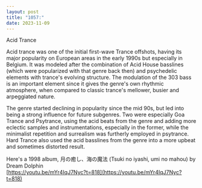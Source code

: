 ```yaml
---
layout: post
title: "1057:"
date: 2023-11-09
---
```


Acid Trance

Acid trance was one of the initial first-wave Trance offshots, having its major popularity on European areas in the early 1990s but especially in Belgium. It was modeled after the combination of Acid House basslines (which were popularized with that genre back then) and psychedelic elements with trance's evolving structure. The modulation of the 303 bass is an important element since it gives the genre's own rhythmic atmosphere, when compared to classic trance's mellower, busier and arpeggiated nature.

The genre started declining in popularity since the mid 90s, but led into being a strong influence for future subgenres. Two were especially Goa Trance and Psytrance, using the acid beats from the genre and adding more eclectic samples and instrumentations, especially in the former, while the minimalist repetition and surrealism was furtherly employed in psytrance. Hard Trance also used the acid basslines from the genre into a more upbeat and sometimes distorted result.

Here's a 1998 album, 月の癒し、海の魔法 (Tsuki no iyashi, umi no mahou) by Dream Dolphin  
[https://youtu.be/mYr4IqJ7Nyc?t=818](https://youtu.be/mYr4IqJ7Nyc?t=818)
